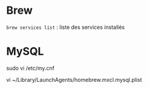 # Brew

``brew services list`` : liste des services installés

# MySQL

sudo vi /etc/my.cnf

vi ~/Library/LaunchAgents/homebrew.mxcl.mysql.plist
